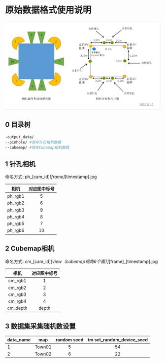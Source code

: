 
# 原始数据格式使用说明

![图片](images/传感器安防位置.jpg)

## 0 目录树

```sh
-output_data/
--pinhole/ #保存针孔相机数据    
--cubemap/ #保存Cubemap相机数据
```

## 1 针孔相机

命名方式: ph_[cam_id]_[frame]_[timestamp].jpg

| 相机 | 对应图中标号 |
| :----: | :----: |
| ph_rgb1 | 5 |
| ph_rgb2 | 6 |
| ph_rgb3 | 9 |
| ph_rgb4 | 8 |
| ph_rgb5 | 7 |
| ph_rgb6 | 10 |

## 2 Cubemap相机

命名方式: cm_[cam_id]_[view（cubemap视角6个面）]_[frame]_[timestamp].jpg

| 相机 | 对应图中标号 |
| :----: | :----: |
| cm_rgb1 | 1 |
| cm_rgb2 | 2 |
| cm_rgb3 | 3 |
| cm_rgb4 | 4 |
| cm_depth | depth |

## 3 数据集采集随机数设置

| data_name      | map | random seed     | tm set_random_device_seed |
| :---        |    :----:   |    :----:    |    :----:   |
| 1    | Town01        | 5   |  54  |
| 2    | Town02        | 6   |  22  |
